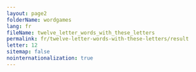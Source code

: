 ```yaml
---
layout: page2
folderName: wordgames
lang: fr
fileName: twelve_letter_words_with_these_letters
permalink: fr/twelve-letter-words-with-these-letters/result
letter: 12
sitemap: false
nointernationalization: true   
---
```

